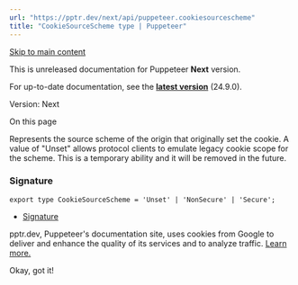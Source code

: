 ```yaml
---
url: "https://pptr.dev/next/api/puppeteer.cookiesourcescheme"
title: "CookieSourceScheme type | Puppeteer"
---
```


[Skip to main content](https://pptr.dev/next/api/puppeteer.cookiesourcescheme#__docusaurus_skipToContent_fallback)

This is unreleased documentation for Puppeteer **Next** version.

For up-to-date documentation, see the **[latest version](https://pptr.dev/api/puppeteer.cookiesourcescheme)** (24.9.0).

Version: Next

On this page

Represents the source scheme of the origin that originally set the cookie. A value of "Unset" allows protocol clients to emulate legacy cookie scope for the scheme. This is a temporary ability and it will be removed in the future.

### Signature [​](https://pptr.dev/next/api/puppeteer.cookiesourcescheme\#signature "Direct link to Signature")

```codeBlockLines_RjmQ
export type CookieSourceScheme = 'Unset' | 'NonSecure' | 'Secure';

```

- [Signature](https://pptr.dev/next/api/puppeteer.cookiesourcescheme#signature)

pptr.dev, Puppeteer's documentation site, uses cookies from Google to deliver and enhance the quality of its services and to analyze traffic. [Learn more.](https://policies.google.com/technologies/cookies)

Okay, got it!